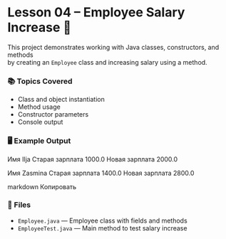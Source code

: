 # Lesson 04 – Employee Salary Increase 💼

This project demonstrates working with Java classes, constructors, and methods  
by creating an `Employee` class and increasing salary using a method.

### 📚 Topics Covered
- Class and object instantiation
- Method usage
- Constructor parameters
- Console output

### 🖥 Example Output

Имя Ilja
Старая зарплата 1000.0
Новая зарплата 2000.0

Имя Zasmina
Старая зарплата 1400.0
Новая зарплата 2800.0

markdown
Копировать

### 📂 Files
- `Employee.java` — Employee class with fields and methods  
- `EmployeeTest.java` — Main method to test salary increase
